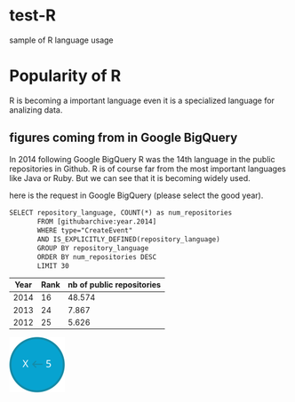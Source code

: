 


# test-R
sample of R language usage

# Popularity of R

R is becoming a important language even it is a specialized language for analizing data.


## figures coming from in Google BigQuery

In 2014 following Google BigQuery R was the 14th language in the public repositories in Github.
R is of course far from the most important languages like Java or Ruby.
But we can see that it is becoming widely used. 

here is the request in Google BigQuery (please select the good year).
```
SELECT repository_language, COUNT(*) as num_repositories
       FROM [githubarchive:year.2014]
       WHERE type="CreateEvent"
       AND IS_EXPLICITLY_DEFINED(repository_language)
       GROUP BY repository_language
       ORDER BY num_repositories DESC
       LIMIT 30
```

| Year | Rank | nb of public repositories |
| -----|------|---------------------------|
| 2014 | 16   | 48.574                    |
| 2013 | 24   | 7.867                     |
| 2012 | 25   | 5.626                     |   


<img src="/img/badge1.svg" alt="alt text" width="100" height="100">
